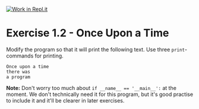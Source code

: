 [![Work in Repl.it](https://classroom.github.com/assets/work-in-replit-14baed9a392b3a25080506f3b7b6d57f295ec2978f6f33ec97e36a161684cbe9.svg)](https://classroom.github.com/online_ide?assignment_repo_id=3185176&assignment_repo_type=AssignmentRepo)
# Exercise 1.2 - Once Upon a Time

Modify the program so that it will print the following text. Use three `print`-commands for printing.

```
Once upon a time
there was
a program
```

**Note:** Don't worry too much about `if __name__ == '__main__':` at the moment. We don't technically need it for this program, but it's good practise to include it and it'll be clearer in later exercises. 
